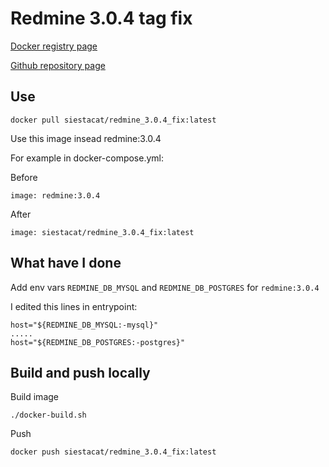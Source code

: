 # Redmine 3.0.4 tag fix

[Docker registry page](https://hub.docker.com/r/siestacat/redmine_3.0.4_fix "Docker registry page")

[Github repository page](https://github.com/SiestaCat/redmine_3.0.4_fix "Github repository page")


## Use

`docker pull siestacat/redmine_3.0.4_fix:latest`

Use this image insead redmine:3.0.4

For example in docker-compose.yml:

Before

```
image: redmine:3.0.4
```

After

```
image: siestacat/redmine_3.0.4_fix:latest
```

## What have I done

Add env vars `REDMINE_DB_MYSQL` and `REDMINE_DB_POSTGRES` for `redmine:3.0.4`

I edited this lines in entrypoint:

```
host="${REDMINE_DB_MYSQL:-mysql}"
.....
host="${REDMINE_DB_POSTGRES:-postgres}"
```

## Build and push locally

Build image

`./docker-build.sh`

Push

`docker push siestacat/redmine_3.0.4_fix:latest`